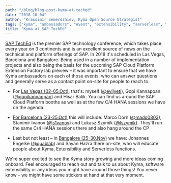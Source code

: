 ```yaml
---
path: "/blog/blog-post-kyma-at-teched"
date: "2018-10-04"
author: "Krassimir Semerdzhiev, Kyma Open Source Strategist"
tags: ["kyma", "ambassadors", "event", "extensibility", "serverless", "teched"]
title: "Kyma at SAP TechEd"
---
```


[SAP TechEd](https://events.sap.com/teched/en/home) is the premier SAP technology conference, which takes place every year on 3 continents and is an excellent source of news on the technical and platform offerings of SAP. In 2018 it&#39;s scheduled in Las Vegas, Barcelona and Bangalore. Being used in a number of implementation projects and also being the basis for the upcoming SAP Cloud Platform Extension Factory lab preview – it was important to ensure that we have Kyma ambassadors on each of those events, who can answer questions and generally serve as a contact point on-site for people to reach to.

- For [Las Vegas (02-05.Oct)](http://events.sap.com/teched-2018-usa/en/home), that&#39;s: myself ([@evilyeti](https://twitter.com/evilyeti)), Gopi Kannappan ([@gopikannappan](https://twitter.com/gopikannappan)) and Hisar Balik. You can find us around the SAP Cloud Platform booths as well as at the few C/4 HANA sessions we have on the agenda.
- [For Barcelona (23-25.Oct)](http://events.sap.com/teched-2018-emea/en/home) this will include: Marco Dorn ([@mado0803](https://twitter.com/mado0803)), Stanimir Ivanov ([@s1vanov](https://twitter.com/s1vanov)) and Lukasz Szymik ([@lszymik](https://twitter.com/lszymik)). They&#39;ll run the same C/4 HANA sessions there and also hang around the CP

- Last but not least – in [Bangalore (25-30.Nov)](http://events.sap.com/teched-2018-india/en/home) we have: Johannes Engelke ([@quablab](https://twitter.com/quablab)) and Sayan Hazra there on-site, who will educate people about Kyma, Extensibility and Serverless functions.

We're super excited to see the Kyma story growing and more ideas coming onboard. Feel encouraged to reach out and talk to us about Kyma, software extensibility or any ideas you might have around those things! You never know – we might have some stickers at hand at that very moment.
